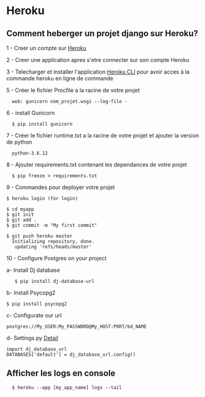 # Heroku

## Comment heberger un projet django sur Heroku?

1 - Creer un compte sur [Heroku](https://www.heroku.com/) 

2 - Creer une application apres s'etre connecter sur son compte Heroku

3 - Telecharger et installer l'application [Heroku CLI](https://devcenter.heroku.com/articles/heroku-cli) pour avoir acces à la commande heroku en ligne de commande

5 -   Créer le fichier Procfile a la racine de votre projet
  
      web: gunicorn nom_projet.wsgi --log-file -
      
 6 - install Gunicorn
  
      $ pip install gunicorn
      
7 -   Créer le fichier runtime.txt a la racine de votre projet et ajouter la version de python

      python-3.6.12
      
      
8 - Ajouter requirements.txt contenant les dependances de votre projet

      $ pip freeze > requirements.txt
      
9 - Commandes pour deployer votre projet 

    $ heroku login (for login)
    
    $ cd myapp
    $ git init
    $ git add .
    $ git commit -m "My first commit"
    
    $ git push heroku master
      Initializing repository, done.
       updating 'refs/heads/master'

 10 - Configure Postgres on your project
 
   a- Install Dj database
   
       $ pip install dj-database-url
       
   b- Install Psycopg2
  
    $ pip install psycopg2
  
  c- Configurate our url
  
    postgres://My_USER:My_PASSWORD@My_HOST:PORT/bd_NAME
    
   d- Settings.py [Detail](https://pypi.org/project/dj-database-url/)
   
    import dj_database_url
    DATABASES['default'] = dj_database_url.config()
    
    
  
 ## Afficher les logs en console
 
      $ heroku --app [my_app_name] logs --tail
          
    


